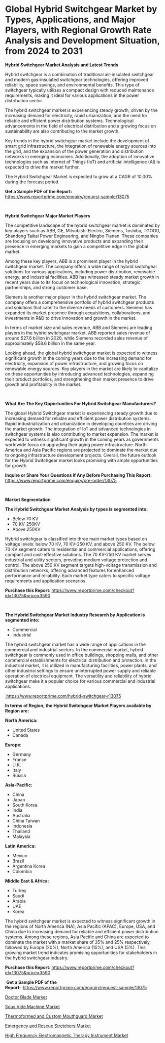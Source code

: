 <p><h1>Global Hybrid Switchgear Market by Types, Applications, and Major Players, with Regional Growth Rate Analysis and Development Situation, from 2024 to 2031</h1></p><p><strong>Hybrid Switchgear Market Analysis and Latest Trends</strong></p>
<p><p>Hybrid switchgear is a combination of traditional air-insulated switchgear and modern gas-insulated switchgear technologies, offering improved reliability, space savings, and environmental benefits. This type of switchgear typically utilizes a compact design with reduced maintenance requirements, making it ideal for various applications in the power distribution sector.</p><p>The hybrid switchgear market is experiencing steady growth, driven by the increasing demand for electricity, rapid urbanization, and the need for reliable and efficient power distribution systems. Technological advancements in the field of electrical distribution and a growing focus on sustainability are also contributing to the market growth.</p><p>Key trends in the hybrid switchgear market include the development of smart grid infrastructure, the integration of renewable energy sources into the grid, and the expansion of the power generation and distribution networks in emerging economies. Additionally, the adoption of innovative technologies such as Internet of Things (IoT) and artificial intelligence (AI) is expected to drive the market further.</p><p>The Hybrid Switchgear Market is expected to grow at a CAGR of 10.00% during the forecast period.</p></p>
<p><strong>Get a Sample PDF of the Report:&nbsp;</strong> <a href="https://www.reportprime.com/enquiry/request-sample/13075">https://www.reportprime.com/enquiry/request-sample/13075</a></p>
<p>&nbsp;</p>
<p><strong>Hybrid Switchgear Major Market Players</strong></p>
<p><p>The competitive landscape of the hybrid switchgear market is dominated by key players such as ABB, GE, Mitsubishi Electric, Siemens, Toshiba, TGOOD, Shandong Taikai Power Engineering, and Ningbo Tianan. These companies are focusing on developing innovative products and expanding their presence in emerging markets to gain a competitive edge in the global market.</p><p>Among these key players, ABB is a prominent player in the hybrid switchgear market. The company offers a wide range of hybrid switchgear solutions for various applications, including power distribution, renewable energy, and industrial facilities. ABB has witnessed steady market growth in recent years due to its focus on technological innovation, strategic partnerships, and strong customer base.</p><p>Siemens is another major player in the hybrid switchgear market. The company offers a comprehensive portfolio of hybrid switchgear products and solutions that cater to the diverse needs of customers. Siemens has expanded its market presence through acquisitions, collaborations, and investments in R&D to drive innovation and growth in the market.</p><p>In terms of market size and sales revenue, ABB and Siemens are leading players in the hybrid switchgear market. ABB reported sales revenue of around $27.6 billion in 2020, while Siemens recorded sales revenue of approximately $58.6 billion in the same year.</p><p>Looking ahead, the global hybrid switchgear market is expected to witness significant growth in the coming years due to the increasing demand for electricity, expansion of power infrastructure, and growing focus on renewable energy sources. Key players in the market are likely to capitalize on these opportunities by introducing advanced technologies, expanding their product portfolios, and strengthening their market presence to drive growth and profitability in the market.</p></p>
<p>&nbsp;</p>
<p><strong>What Are The Key Opportunities For Hybrid Switchgear Manufacturers?</strong></p>
<p><p>The global Hybrid Switchgear market is experiencing steady growth due to increasing demand for reliable and efficient power distribution systems. Rapid industrialization and urbanization in developing countries are driving the market growth. The integration of IoT and advanced technologies in switchgear systems is also contributing to market expansion. The market is expected to witness significant growth in the coming years as governments worldwide focus on upgrading their aging power infrastructure. North America and Asia Pacific regions are projected to dominate the market due to ongoing infrastructure development projects. Overall, the future outlook for the Hybrid Switchgear market looks promising with ample opportunities for growth.</p></p>
<p><strong>Inquire or Share Your Questions If Any Before Purchasing This Report:</strong> <a href="https://www.reportprime.com/enquiry/pre-order/13075">https://www.reportprime.com/enquiry/pre-order/13075</a></p>
<p>&nbsp;</p>
<p><strong>Market Segmentation</strong></p>
<p><strong>The Hybrid Switchgear Market Analysis by types is segmented into:</strong></p>
<p><ul><li>Below 70 KV</li><li>70 KV-250KV</li><li>Above 250KV</li></ul></p>
<p><p>Hybrid switchgear is classified into three main market types based on voltage levels: below 70 KV, 70 KV-250 KV, and above 250 KV. The below 70 KV segment caters to residential and commercial applications, offering compact and cost-effective solutions. The 70 KV-250 KV market serves industrial and utility sectors, providing medium voltage protection and control. The above 250 KV segment targets high-voltage transmission and distribution networks, offering advanced features for enhanced performance and reliability. Each market type caters to specific voltage requirements and application scenarios.</p></p>
<p><strong>Purchase this Report:&nbsp;</strong><a href="https://www.reportprime.com/checkout?id=13075&price=3590">https://www.reportprime.com/checkout?id=13075&price=3590</a></p>
<p>&nbsp;</p>
<p><strong>The Hybrid Switchgear Market Industry Research by Application is segmented into:</strong></p>
<p><ul><li>Commercial</li><li>Industrial</li></ul></p>
<p><p>The hybrid switchgear market has a wide range of applications in the commercial and industrial sectors. In the commercial market, hybrid switchgear is commonly used in office buildings, shopping malls, and other commercial establishments for electrical distribution and protection. In the industrial market, it is utilized in manufacturing facilities, power plants, and other industrial settings to ensure uninterrupted power supply and reliable operation of electrical equipment. The versatility and reliability of hybrid switchgear make it a popular choice for various commercial and industrial applications.</p></p>
<p><a href="https://www.reportprime.com/hybrid-switchgear-r13075">&nbsp;https://www.reportprime.com/hybrid-switchgear-r13075</a></p>
<p><strong>In terms of Region, the Hybrid Switchgear Market Players available by Region are:</strong></p>
<p>
    <p> <strong> North America: </strong>
        <ul>
            <li>United States</li>
            <li>Canada</li>
        </ul>
        </p> 
    <p> <strong> Europe: </strong>
        <ul>
            <li>Germany</li>
            <li>France</li>
            <li>U.K.</li>
            <li>Italy</li>
            <li>Russia</li>
        </ul>
        </p> 
    <p> <strong> Asia-Pacific: </strong>
        <ul>
            <li>China</li>
            <li>Japan</li>
            <li>South Korea</li>
            <li>India</li>
            <li>Australia</li>
            <li>China Taiwan</li>
            <li>Indonesia</li>
            <li>Thailand</li>
            <li>Malaysia</li>
        </ul>
        </p> 
    <p> <strong> Latin America: </strong>
        <ul>
            <li>Mexico</li>
            <li>Brazil</li>
            <li>Argentina Korea</li>
            <li>Colombia</li>
        </ul>
        </p> 
    <p> <strong> Middle East & Africa: </strong>
        <ul>
            <li>Turkey</li>
            <li>Saudi</li>
            <li>Arabia</li>
            <li>UAE</li>
            <li>Korea</li>
        </ul>
    </p>
    </p>
<p><p>The hybrid switchgear market is expected to witness significant growth in the regions of North America (NA), Asia Pacific (APAC), Europe, USA, and China due to increasing demand for reliable and efficient power distribution systems. Among these regions, Asia Pacific and China are expected to dominate the market with a market share of 35% and 25% respectively, followed by Europe (20%), North America (15%), and USA (5%). This growing market trend indicates promising opportunities for stakeholders in the hybrid switchgear industry.</p></p>
<p><strong>Purchase this Report: </strong><a href="https://www.reportprime.com/checkout?id=13075&price=3590">https://www.reportprime.com/checkout?id=13075&price=3590</a></p>
<p>&nbsp;<strong>Get a Sample PDF of the Report:&nbsp;&nbsp;</strong><a href="https://www.reportprime.com/enquiry/request-sample/13075">https://www.reportprime.com/enquiry/request-sample/13075</a></p>
<p><strong></strong></p>
<p><p><a href="https://github.com/kishanagarner91/Market-Research-Report-List-1/blob/main/doctor-blade-market.md">Doctor Blade Market</a></p><p><a href="https://github.com/hrhzhypq19/Market-Research-Report-List-1/blob/main/sous-vide-machine-market.md">Sous Vide Machine Market</a></p><p><a href="https://medium.com/@brisistensen57567/thermoformed-and-custom-mouthguard-industry-analysis-report-its-market-size-share-trends-by-44fab9e2623e">Thermoformed and Custom Mouthguard Market</a></p><p><a href="https://medium.com/@audieyost2008/global-emergency-and-rescue-stretchers-industry-analysis-share-growth-trends-and-forecast-2024-0911270cf375">Emergency and Rescue Stretchers Market</a></p><p><a href="https://medium.com/@ralphyoung1949/strategic-insights-into-global-high-frequency-electromagnetic-therapy-instrument-market-trends-cdd803b62061">High Frequency Electromagnetic Therapy Instrument Market</a></p></p>
